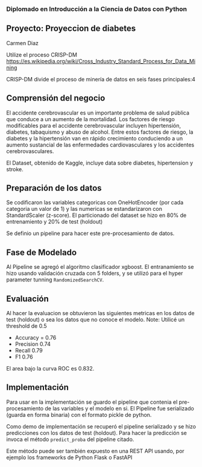 ### Diplomado en Introducción a la Ciencia de Datos con Python

## Proyecto: Proyeccion de diabetes
Carmen Diaz

Utilize el proceso CRISP-DM https://es.wikipedia.org/wiki/Cross_Industry_Standard_Process_for_Data_Mining

CRISP-DM divide el proceso de minería de datos en seis fases principales:4 

## Comprensión del negocio

El accidente cerebrovascular es un importante problema de salud pública que conduce a un aumento de la mortalidad. Los factores de riesgo modificables para el accidente cerebrovascular incluyen hipertensión, diabetes, tabaquismo y abuso de alcohol. Entre estos factores de riesgo, la diabetes y la hipertensión van en rápido crecimiento conduciendo a un aumento sustancial de las enfermedades cardiovasculares y los accidentes cerebrovasculares.

El Dataset, obtenido de Kaggle, incluye data sobre diabetes, hipertension y stroke.


## Preparación de los datos

Se codificaron las variables categoricas con OneHotEncoder (por cada categoria un valor de 1) y las numericas se estandarizaron con StandardScaler (z-score). El particionado del dataset se hizo en 80% de entrenamiento y 20% de test (holdout)

Se definio un pipeline para hacer este pre-procesamiento de datos. 

## Fase de Modelado

Al Pipeline se agregó el algoritmo clasificador xgboost. El entranamiento se hizo usando validación cruzada con 5 folders, y se utilizó para el hyper parameter tunning `RandomizedSearchCV`.

## Evaluación 


Al hacer la evaluacion se obtuvieron las siguientes metricas en los datos de test (holdout) o sea los datos que no conoce el modelo. Note: Utilicé un threshold de 0.5

- Accuracy = 0.76
- Precision 0.74
- Recall 0.79
- F1 0.76

El area bajo la curva ROC es 0.832.


## Implementación

Para usar en la implementación se guardo el pipeline que contenia el pre-procesamiento de las variables y el modelo en si. El Pipeline fue serializado (guarda en forma binaria) con el formato pickle de python.

Como demo de implementación se recuperó el pipeline serializado y se hizo predicciones con los datos de test (holdout). Para hacer la predicción se invoca el método `predict_proba` del pipeline citado.

Este método puede ser también expuesto en una REST API usando, por ejemplo los frameworks de Python Flask o FastAPI

